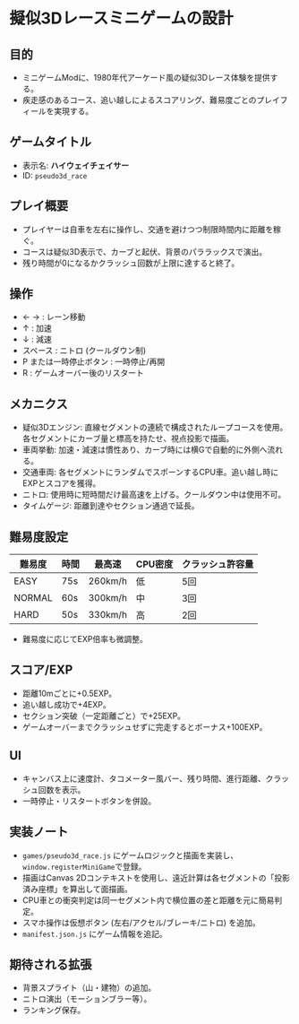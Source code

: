 # 擬似3Dレースミニゲームの設計

## 目的
- ミニゲームModに、1980年代アーケード風の疑似3Dレース体験を提供する。
- 疾走感のあるコース、追い越しによるスコアリング、難易度ごとのプレイフィールを実現する。

## ゲームタイトル
- 表示名: **ハイウェイチェイサー**
- ID: `pseudo3d_race`

## プレイ概要
- プレイヤーは自車を左右に操作し、交通を避けつつ制限時間内に距離を稼ぐ。
- コースは疑似3D表示で、カーブと起伏、背景のパララックスで演出。
- 残り時間が0になるかクラッシュ回数が上限に達すると終了。

## 操作
- ← → : レーン移動
- ↑ : 加速
- ↓ : 減速
- スペース : ニトロ (クールダウン制)
- P または一時停止ボタン : 一時停止/再開
- R : ゲームオーバー後のリスタート

## メカニクス
- 疑似3Dエンジン: 直線セグメントの連続で構成されたループコースを使用。各セグメントにカーブ量と標高を持たせ、視点投影で描画。
- 車両挙動: 加速・減速は慣性あり、カーブ時には横Gで自動的に外側へ流れる。
- 交通車両: 各セグメントにランダムでスポーンするCPU車。追い越し時にEXPとスコアを獲得。
- ニトロ: 使用時に短時間だけ最高速を上げる。クールダウン中は使用不可。
- タイムゲージ: 距離到達やセクション通過で延長。

## 難易度設定
| 難易度 | 時間 | 最高速 | CPU密度 | クラッシュ許容量 |
|--------|------|--------|---------|-------------------|
| EASY   | 75s  | 260km/h| 低      | 5回               |
| NORMAL | 60s  | 300km/h| 中      | 3回               |
| HARD   | 50s  | 330km/h| 高      | 2回               |

- 難易度に応じてEXP倍率も微調整。

## スコア/EXP
- 距離10mごとに+0.5EXP。
- 追い越し成功で+4EXP。
- セクション突破（一定距離ごと）で+25EXP。
- ゲームオーバーまでクラッシュせずに完走するとボーナス+100EXP。

## UI
- キャンバス上に速度計、タコメーター風バー、残り時間、進行距離、クラッシュ回数を表示。
- 一時停止・リスタートボタンを併設。

## 実装ノート
- `games/pseudo3d_race.js` にゲームロジックと描画を実装し、`window.registerMiniGame`で登録。
- 描画はCanvas 2Dコンテキストを使用し、遠近計算は各セグメントの「投影済み座標」を算出して面描画。
- CPU車との衝突判定は同一セグメント内で横位置の差と距離を元に簡易判定。
- スマホ操作は仮想ボタン (左右/アクセル/ブレーキ/ニトロ) を追加。
- `manifest.json.js` にゲーム情報を追記。

## 期待される拡張
- 背景スプライト（山・建物）の追加。
- ニトロ演出（モーションブラー等）。
- ランキング保存。

